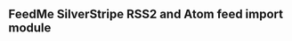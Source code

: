 FeedMe SilverStripe RSS2 and Atom feed import module
----------------------------------------------------

